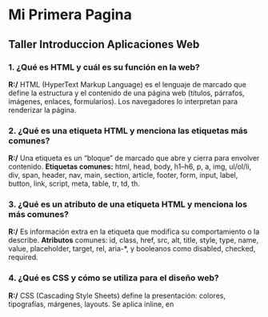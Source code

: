 # Mi Primera Pagina

## Taller Introduccion Aplicaciones Web

### 1. ¿Qué es HTML y cuál es su función en la web?

**R:/** HTML (HyperText Markup Language) es el lenguaje de marcado que define la estructura y el contenido de una página web (títulos, párrafos, imágenes, enlaces, formularios). Los navegadores lo interpretan para renderizar la página.

### 2. ¿Qué es una etiqueta HTML y menciona las etiquetas más comunes?

**R:/** Una etiqueta es un “bloque” de marcado que abre y cierra para envolver contenido.
**Etiquetas comunes:** html, head, body, h1–h6, p, a, img, ul/ol/li, div, span, header, nav, main, section, article, footer, form, input, label, button, link, script, meta, table, tr, td, th.

### 3. ¿Qué es un atributo de una etiqueta HTML y menciona los más comunes?

**R:/** Es información extra en la etiqueta que modifica su comportamiento o la describe.
**Atributos** comunes: id, class, href, src, alt, title, style, type, name, value, placeholder, target, rel, aria-*, y booleanos como disabled, checked, required.

### 4. ¿Qué es CSS y cómo se utiliza para el diseño web?

**R:/** CSS (Cascading Style Sheets) define la presentación: colores, tipografías, márgenes, layouts. Se aplica inline, en <style>, o con archivo externo (<link>).

### 5. ¿Qué es una propiedad en CSS y menciona las propiedades más comunes?

**R:/** Una propiedad es la característica que ajustas con un valor: propiedad: valor;.
Comunes: color, background, font-family, font-size, font-weight, margin, padding, border, width, height, display, position, top/right/bottom/left, flex, grid, gap, justify-content, align-items, border-radius, box-shadow, z-index, opacity.

### 6. ¿Qué es un selector en CSS y cuáles tipos existen?

**R:/** El selector indica a qué elementos aplicar estilos.
Tipos: universal *, de tipo p, de clase .card, de id #header, de atributo [type="email"], combinadores (descendiente div p, hijo ul > li, hermano adyacente h1 + p, hermano general h1 ~ p), pseudo-clases :hover, :focus, :nth-child(2), :not(...), y pseudo-elementos ::before, ::after, ::placeholder.

### 7. ¿Qué es JavaScript y cómo añade interactividad?

**R:/** Es el lenguaje de programación del navegador. Permite manipular el DOM, responder a eventos y comunicarse con servidores

### 8. ¿Cuáles son los tipos de datos primitivos en JavaScript?

**R:/** string, number (incluye NaN e infinitos), boolean, undefined, null, symbol, bigint. (Son inmutables.)

### 9. ¿Cómo funcionan if/else, switch y bucles en JavaScript?

**R:/** if/else: ejecuta bloques según una condición.
switch: elige caso por valor.
Bucles: for, while, do...while, y los iterativos for...of (iterables) y for...in (propiedades enumerables). Usa break/continue para controlar el flujo.

### 10. ¿Por qué es importante usar nombres significativos para variables y métodos?

**R:/** Mejora legibilidad, mantenimiento y reduce errores. Nombres buenos comunican intención (totalPrecio, obtenerUsuario()), facilitan trabajar en equipo y hacen el código auto-documentado.

### 11. ¿Qué es una variable de entorno y por qué son importantes?

**R:/** Son valores externos al código (ej. claves, URLs, flags) que se leen en tiempo de ejecución/compilación. Evitan hardcodear secretos y permiten configurar según ambiente (dev, test, prod).
En Node.js: process.env.API_KEY.
En front (build tools): prefijos como VITE_/NEXT_PUBLIC_ para exponerlas de forma segura en tiempo de build (¡nunca metas secretos del lado del cliente!).

### 12. ¿Qué son las herramientas de desarrollo de Chrome y cómo se accede?

**R:/** Conjunto de utilidades para depurar y perfilar sitios: DOM, estilos, consola, red, rendimiento, almacenamiento, etc.

### 13. ¿Qué se puede hacer en el panel “Elements”?

**R:/** Inspeccionar y editar el DOM y CSS en vivo, ver el Box Model, reglas aplicadas y computadas, activar/forzar estados (:hover), revisar Event Listeners, y medir layout. Sirve para probar estilos rápidamente.

### 14. ¿Cómo se utiliza el panel “Console” y para qué es útil?

**R:/** Permite ejecutar JS al vuelo y ver mensajes de console.*:
console.log, warn, error, table, dir, time/timeEnd, además de capturar errores, definir variables temporales ($0 elemento seleccionado), y depurar con debug(fn). Útil para pruebas rápidas y diagnóstico.

### 15. ¿Qué información se obtiene del panel “Network” y por qué es importante?
**R:/** Muestra todas las solicitudes: método, URL, código de estado, cabeceras, payload, respuesta, tamaño, tiempos (waterfall), caché y compresión. Es clave para depurar APIs, CORS, latencias, fallos 4xx/5xx y optimizar rendimiento (throttling, carga diferida).